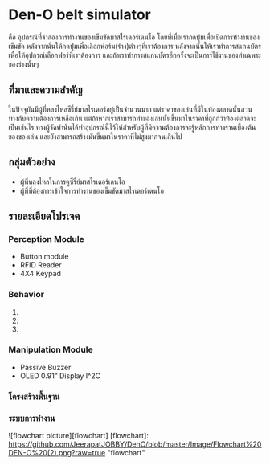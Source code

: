 # Den-O belt simulator
คือ อุปกรณ์ที่จำลองการทำงานของเข็มขัดมาสไรเดอร์เดนโอ โดยที่เมื่อเรากดปุ่มเพื่อเปิดการทำงานของเข็มขัด หลังจากนั้นให้กดปุ่มเพื่อเลือกฟอร์ม(ร่าง)ต่างๆที่เราต้องการ หลังจากนั้นให้เราทำการสแกนบัตรเพื่อให้อุปกรณ์เลือกฟอร์ที่เราต้องการ และถ้าเราทำการสแกนบัตรอีกครั้งจะเป็นการใช้งานของท่าเฉพาะของร่างนั้นๆ

## ที่มาและความสำคัญ
ในปัจจุบันมีผู้ที่หลงไหลซีรี่ย์มาสไรเดอร์อยู่เป็นจำนวนมาก แต่ราคาของเล่นที่มีในท้องตลาดนั้นสวนทางกับความต้องการเหลือเกิน แต่ถ้าหากเราสามารถทำของเล่นนั้นขึ้นมาในราคาที่ถูกกว่าท้องตลาดจะเป็นเช่นไร ทางผู้จัดทำนั้นได้ทำอุปกรณ์นี้ไว้ให้สำหรับผู้ที่มีความต้องการจะรู้หลักการทำงรานเบื้องต้นของของเล่น และยังสามารถสร้างมันขึ้นมาในราคาที่ไม่สูงมากจนเกินไป

## กลุ่มตัวอย่าง
+ ผู้ที่หลงไหลในการดูซีรี่ย์มาสไรเดอร์เดนโอ
+ ผู้ที่ที่ต้องการเข้าใจการทำงานของเข็มขัดมาสไรเดอร์เดนโอ

## รายละเอียดโปรเจค

### Perception Module
- Button module
- RFID Reader
- 4X4 Keypad

### Behavior
1.
2.
3.

### Manipulation Module
- Passive Buzzer
- OLED 0.91” Display I^2C

### โครงสร้างพื้นฐาน


### ระบบการทำงาน
![flowchart picture][flowchart]
[flowchart]:  https://github.com/JeerapatJOBBY/DenO/blob/master/Image/Flowchart%20DEN-O%20(2).png?raw=true "flowchart"
